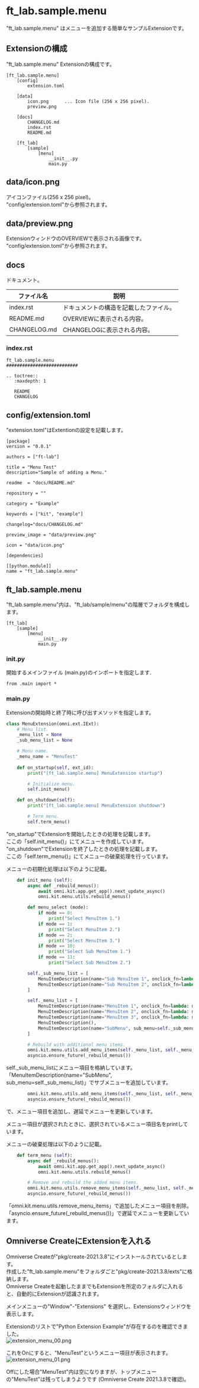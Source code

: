 # ft_lab.sample.menu

"ft_lab.sample.menu" はメニューを追加する簡単なサンプルExtensionです。    

## Extensionの構成

"ft_lab.sample.menu" Extensionの構成です。     

```
[ft_lab.sample.menu]
    [config]
        extension.toml

    [data]
        icon.png      ... Icon file (256 x 256 pixel).
        preview.png

    [docs]
        CHANGELOG.md
        index.rst
        README.md

    [ft_lab]
        [sample]
            [menu]
                __init__.py
                main.py
```

## data/icon.png

アイコンファイル(256 x 256 pixel)。    
"config/extension.toml"から参照されます。    

## data/preview.png

ExtensionウィンドウのOVERVIEWで表示される画像です。      
"config/extension.toml"から参照されます。    

## docs

ドキュメント。     

|ファイル名|説明|     
|---|---|     
|index.rst|ドキュメントの構造を記載したファイル。|     
|README.md|OVERVIEWに表示される内容。|     
|CHANGELOG.md|CHANGELOGに表示される内容。|     

### index.rst

```
ft_lab.sample.menu
###########################

.. toctree::
   :maxdepth: 1

   README
   CHANGELOG
```
## config/extension.toml

"extension.toml"はExtentionの設定を記載します。     

```
[package]
version = "0.0.1"

authors = ["ft-lab"]

title = "Menu Test"
description="Sample of adding a Menu."

readme  = "docs/README.md"

repository = ""

category = "Example"

keywords = ["kit", "example"]

changelog="docs/CHANGELOG.md"

preview_image = "data/preview.png"

icon = "data/icon.png"

[dependencies]

[[python.module]]
name = "ft_lab.sample.menu"
```

## ft_lab.sample.menu

"ft_lab.sample.menu"内は、"ft_lab/sample/menu"の階層でフォルダを構成します。     
```
[ft_lab]
    [sample]
        [menu]
            __init__.py
            main.py
```

### __init__.py

開始するメインファイル (main.py)のインポートを指定します.     

```
from .main import *
```

### main.py

Extensionの開始時と終了時に呼び出すメソッドを指定します。     
```python
class MenuExtension(omni.ext.IExt):
    # Menu list.
    _menu_list = None
    _sub_menu_list = None

    # Menu name.
    _menu_name = "MenuTest"
    
    def on_startup(self, ext_id):
        print("[ft_lab.sample.menu] MenuExtension startup")

        # Initialize menu.
        self.init_menu()

    def on_shutdown(self):
        print("[ft_lab.sample.menu] MenuExtension shutdown")

        # Term menu.
        self.term_menu()
```

"on_startup"でExtensionを開始したときの処理を記載します。     
ここの「self.init_menu()」にてメニューを作成しています。      
"on_shutdown"でExtensionを終了したときの処理を記載します。     
ここの「self.term_menu()」にてメニューの破棄処理を行っています。     

メニューの初期化処理は以下のように記載。     
```python
    def init_menu (self):
        async def _rebuild_menus():
            await omni.kit.app.get_app().next_update_async()
            omni.kit.menu.utils.rebuild_menus()

        def menu_select (mode):
            if mode == 0:
                print("Select MenuItem 1.")
            if mode == 1:
                print("Select MenuItem 2.")
            if mode == 2:
                print("Select MenuItem 3.")
            if mode == 10:
                print("Select Sub MenuItem 1.")
            if mode == 11:
                print("Select Sub MenuItem 2.")

        self._sub_menu_list = [
            MenuItemDescription(name="Sub MenuItem 1", onclick_fn=lambda: menu_select(10)),
            MenuItemDescription(name="Sub MenuItem 2", onclick_fn=lambda: menu_select(11)),
        ]

        self._menu_list = [
            MenuItemDescription(name="MenuItem 1", onclick_fn=lambda: menu_select(0)),
            MenuItemDescription(name="MenuItem 2", onclick_fn=lambda: menu_select(1)),
            MenuItemDescription(name="MenuItem 3", onclick_fn=lambda: menu_select(2)),
            MenuItemDescription(),
            MenuItemDescription(name="SubMenu", sub_menu=self._sub_menu_list),
        ]

        # Rebuild with additional menu items.
        omni.kit.menu.utils.add_menu_items(self._menu_list, self._menu_name)
        asyncio.ensure_future(_rebuild_menus())
```
self._sub_menu_listにメニュー項目を格納しています。       
「MenuItemDescription(name="SubMenu", sub_menu=self._sub_menu_list)」でサブメニューを追加しています。     

```python
        omni.kit.menu.utils.add_menu_items(self._menu_list, self._menu_name)
        asyncio.ensure_future(_rebuild_menus())
```
で、メニュー項目を追加し、遅延でメニューを更新しています。      

メニュー項目が選択されたときに、選択されているメニュー項目名をprintしています。     

メニューの破棄処理は以下のように記載。     
```python
    def term_menu (self):
        async def _rebuild_menus():
            await omni.kit.app.get_app().next_update_async()
            omni.kit.menu.utils.rebuild_menus()

        # Remove and rebuild the added menu items.
        omni.kit.menu.utils.remove_menu_items(self._menu_list, self._menu_name)
        asyncio.ensure_future(_rebuild_menus())
```
「omni.kit.menu.utils.remove_menu_items」で追加したメニュー項目を削除。       
「asyncio.ensure_future(_rebuild_menus())」で遅延でメニューを更新しています。      

## Omniverse CreateにExtensionを入れる

Omniverse Createが"pkg/create-2021.3.8"にインストールされているとします。     
作成した"ft_lab.sample.menu"をフォルダごと"pkg/create-2021.3.8/exts"に格納します。      
Omniverse Createを起動したままでもExtensionを所定のフォルダに入れると、自動的にExtensionが認識されます。     

メインメニューの"Window"-"Extensions" を選択し、Extensionsウィンドウを表示します。     

Extensionのリストで"Python Extension Example"が存在するのを確認できました。     
![extension_menu_00.png](../images/extension_menu_00.png)    

これをOnにすると、"MenuTest"というメニュー項目が表示されます。      
![extension_menu_01.png](../images/extension_menu_01.png)    

Offにした場合"MenuTest"内は空になりますが、トップメニューの"MenuTest"は残ってしまうようです (Omniverse Create 2021.3.8で確認)。     
